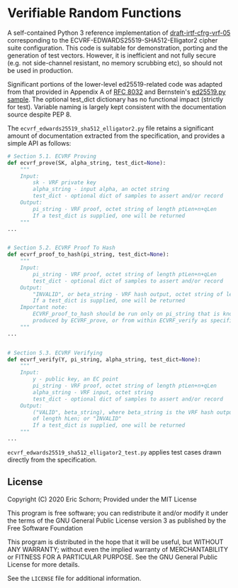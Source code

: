 # Verifiable Random Functions

A self-contained Python 3 reference implementation of [draft-irtf-cfrg-vrf-05](https://tools.ietf.org/pdf/draft-irtf-cfrg-vrf-05.pdf)
corresponding to the ECVRF-EDWARDS25519-SHA512-Elligator2 cipher suite configuration.
This code is suitable for demonstration, porting and the generation of test vectors. 
However, it is inefficient and not fully secure (e.g. not side-channel resistant, no 
memory scrubbing etc), so should not be used in production. 

Significant portions of the lower-level ed25519-related code was adapted from that 
provided in Appendix A of [RFC 8032](https://tools.ietf.org/pdf/rfc8032.pdf) and
Bernstein's [ed25519.py sample](https://ed25519.cr.yp.to/python/ed25519.py). The
optional test_dict dictionary has no functional impact (strictly for test). Variable
naming is largely kept consistent with the documentation source despite PEP 8.

The `ecvrf_edwards25519_sha512_elligator2.py` file retains a significant amount of
documentation extracted from the specification, and provides a simple API as follows:

```python
# Section 5.1. ECVRF Proving
def ecvrf_prove(SK, alpha_string, test_dict=None):
    """
    Input:
        sk - VRF private key
        alpha_string - input alpha, an octet string
        test_dict - optional dict of samples to assert and/or record
    Output:
        pi_string - VRF proof, octet string of length ptLen+n+qLen
        If a test_dict is supplied, one will be returned
    """
...


# Section 5.2. ECVRF Proof To Hash
def ecvrf_proof_to_hash(pi_string, test_dict=None):
    """
    Input:
        pi_string - VRF proof, octet string of length ptLen+n+qLen
        test_dict - optional dict of samples to assert and/or record
    Output:
        "INVALID", or beta_string - VRF hash output, octet string of length hLen
        If a test_dict is supplied, one will be returned
    Important note:
        ECVRF_proof_to_hash should be run only on pi_string that is known to have been
        produced by ECVRF_prove, or from within ECVRF_verify as specified in Section 5.3.
    """
...


# Section 5.3. ECVRF Verifying
def ecvrf_verify(Y, pi_string, alpha_string, test_dict=None):
    """
    Input:
        y - public key, an EC point
        pi_string - VRF proof, octet string of length ptLen+n+qLen
        alpha_string - VRF input, octet string
        test_dict - optional dict of samples to assert and/or record
    Output:
        ("VALID", beta_string), where beta_string is the VRF hash output, octet string
        of length hLen; or "INVALID"
        If a test_dict is supplied, one will be returned
    """
...
```

`ecvrf_edwards25519_sha512_elligator2_test.py` applies test cases drawn directly from
the specification.

## License

Copyright (C) 2020 Eric Schorn; Provided under the MIT License

This program is free software; you can redistribute it and/or modify it under the terms
of the GNU General Public License version 3 as published by the Free Software Foundation

This program is distributed in the hope that it will be useful, but WITHOUT ANY WARRANTY;
without even the implied warranty of MERCHANTABILITY or FITNESS FOR A PARTICULAR PURPOSE.
See the GNU General Public License for more details.

See the `LICENSE` file for additional information.